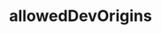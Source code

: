 ---
title: allowedDevOrigins
description: Use `allowedDevOrigins` to configure additional origins that can request the dev server.
source: app/api-reference/config/next-config-js/allowedDevOrigins
---
